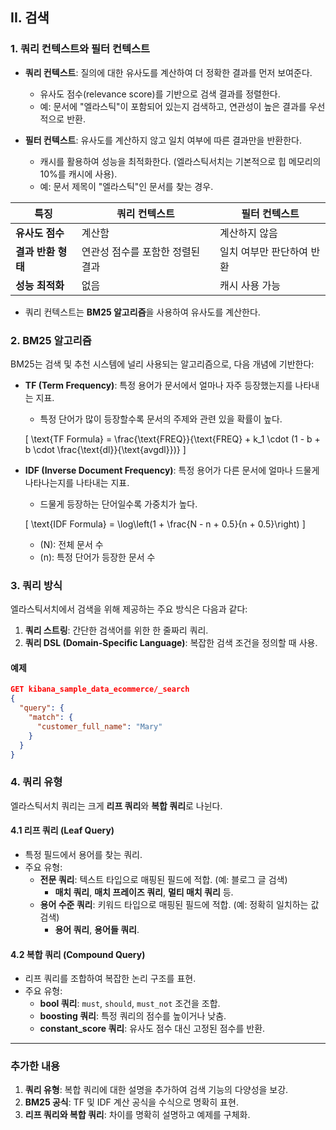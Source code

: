 ## II. 검색

### 1. 쿼리 컨텍스트와 필터 컨텍스트

- **쿼리 컨텍스트**: 질의에 대한 유사도를 계산하여 더 정확한 결과를 먼저 보여준다.
  - 유사도 점수(relevance score)를 기반으로 검색 결과를 정렬한다.
  - 예: 문서에 "엘라스틱"이 포함되어 있는지 검색하고, 연관성이 높은 결과를 우선적으로 반환.

- **필터 컨텍스트**: 유사도를 계산하지 않고 일치 여부에 따른 결과만을 반환한다.
  - 캐시를 활용하여 성능을 최적화한다. (엘라스틱서치는 기본적으로 힙 메모리의 10%를 캐시에 사용).
  - 예: 문서 제목이 "엘라스틱"인 문서를 찾는 경우.

| 특징              | 쿼리 컨텍스트                                    | 필터 컨텍스트                              |
|-------------------|------------------------------------------------|------------------------------------------|
| **유사도 점수**   | 계산함                                         | 계산하지 않음                             |
| **결과 반환 형태** | 연관성 점수를 포함한 정렬된 결과               | 일치 여부만 판단하여 반환                 |
| **성능 최적화**   | 없음                                           | 캐시 사용 가능                            |

- 쿼리 컨텍스트는 **BM25 알고리즘**을 사용하여 유사도를 계산한다.

### 2. BM25 알고리즘

BM25는 검색 및 추천 시스템에 널리 사용되는 알고리즘으로, 다음 개념에 기반한다:

- **TF (Term Frequency)**: 특정 용어가 문서에서 얼마나 자주 등장했는지를 나타내는 지표.
  - 특정 단어가 많이 등장할수록 문서의 주제와 관련 있을 확률이 높다.

  \[ \text{TF Formula} = \frac{\text{FREQ}}{\text{FREQ} + k_1 \cdot (1 - b + b \cdot \frac{\text{dl}}{\text{avgdl}})} \]

- **IDF (Inverse Document Frequency)**: 특정 용어가 다른 문서에 얼마나 드물게 나타나는지를 나타내는 지표.
  - 드물게 등장하는 단어일수록 가중치가 높다.

  \[ \text{IDF Formula} = \log\left(1 + \frac{N - n + 0.5}{n + 0.5}\right) \]
  - \(N\): 전체 문서 수
  - \(n\): 특정 단어가 등장한 문서 수

### 3. 쿼리 방식

엘라스틱서치에서 검색을 위해 제공하는 주요 방식은 다음과 같다:

1. **쿼리 스트링**: 간단한 검색어를 위한 한 줄짜리 쿼리.
2. **쿼리 DSL (Domain-Specific Language)**: 복잡한 검색 조건을 정의할 때 사용.

#### 예제

```json
GET kibana_sample_data_ecommerce/_search
{
  "query": {
    "match": {
      "customer_full_name": "Mary"
    }
  }
}
```

### 4. 쿼리 유형

엘라스틱서치 쿼리는 크게 **리프 쿼리**와 **복합 쿼리**로 나뉜다.

#### 4.1 리프 쿼리 (Leaf Query)

- 특정 필드에서 용어를 찾는 쿼리.
- 주요 유형:
  - **전문 쿼리**: 텍스트 타입으로 매핑된 필드에 적합. (예: 블로그 글 검색)
    - **매치 쿼리**, **매치 프레이즈 쿼리**, **멀티 매치 쿼리** 등.
  - **용어 수준 쿼리**: 키워드 타입으로 매핑된 필드에 적합. (예: 정확히 일치하는 값 검색)
    - **용어 쿼리**, **용어들 쿼리**.

#### 4.2 복합 쿼리 (Compound Query)

- 리프 쿼리를 조합하여 복잡한 논리 구조를 표현.
- 주요 유형:
  - **bool 쿼리**: `must`, `should`, `must_not` 조건을 조합.
  - **boosting 쿼리**: 특정 쿼리의 점수를 높이거나 낮춤.
  - **constant_score 쿼리**: 유사도 점수 대신 고정된 점수를 반환.

---

### 추가한 내용

1. **쿼리 유형**: 복합 쿼리에 대한 설명을 추가하여 검색 기능의 다양성을 보강.
2. **BM25 공식**: TF 및 IDF 계산 공식을 수식으로 명확히 표현.
3. **리프 쿼리와 복합 쿼리**: 차이를 명확히 설명하고 예제를 구체화.

